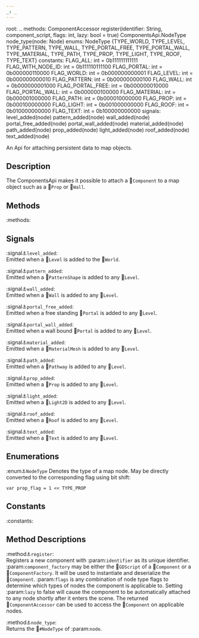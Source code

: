 ```yaml
---
_: _
---
```

root: ..
methods:    ComponentAccessor register(identifier: String, component_script, flags: int, lazy: bool = true)
            ComponentsApi.NodeType node_type(node: Node)
enums:      NodeType {TYPE_WORLD, TYPE_LEVEL, TYPE_PATTERN, TYPE_WALL, TYPE_PORTAL_FREE, TYPE_PORTAL_WALL, TYPE_MATERIAL, TYPE_PATH, TYPE_PROP, TYPE_LIGHT, TYPE_ROOF, TYPE_TEXT}
constants:  FLAG_ALL:             int = 0b111111111111
            FLAG_WITH_NODE_ID:    int = 0b111110111100
            FLAG_PORTAL:          int = 0b000000110000
            FLAG_WORLD:           int = 0b000000000001
            FLAG_LEVEL:           int = 0b000000000010
            FLAG_PATTERN:         int = 0b000000000100
            FLAG_WALL:            int = 0b000000001000
            FLAG_PORTAL_FREE:     int = 0b000000010000
            FLAG_PORTAL_WALL:     int = 0b000000100000
            FLAG_MATERIAL:        int = 0b000001000000
            FLAG_PATH:            int = 0b000010000000
            FLAG_PROP:            int = 0b000100000000
            FLAG_LIGHT:           int = 0b001000000000
            FLAG_ROOF:            int = 0b010000000000
            FLAG_TEXT:            int = 0b100000000000
signals:    level_added(node)
            pattern_added(node)
            wall_added(node)
            portal_free_added(node)
            portal_wall_added(node)
            material_added(node)
            path_added(node)
            prop_added(node)
            light_added(node)
            roof_added(node)
            text_added(node)

An Api for attaching persistent data to map objects.

## Description
The ComponentsApi makes it possible to attach a :link:`Component` to a map object such as a :link:`Prop` or :link:`Wall`.

## Methods

:methods:

## Signals

:signal:anchor:`level_added`: <br>
<span class="indent">
Emitted when a :link:`Level` is added to the :link:`World`.
</span>

:signal:anchor:`pattern_added`: <br>
<span class="indent">
Emitted when a :link:`PatternShape` is added to any :link:`Level`.
</span>

:signal:anchor:`wall_added`: <br>
<span class="indent">
Emitted when a :link:`Wall` is added to any :link:`Level`.
</span>

:signal:anchor:`portal_free_added`: <br>
<span class="indent">
Emitted when a free standing :link:`Portal` is added to any :link:`Level`.
</span>

:signal:anchor:`portal_wall_added`: <br>
<span class="indent">
Emitted when a wall bound :link:`Portal` is added to any :link:`Level`.
</span>

:signal:anchor:`material_added`: <br>
<span class="indent">
Emitted when a :link:`MaterialMesh` is added to any :link:`Level`.
</span>

:signal:anchor:`path_added`: <br>
<span class="indent">
Emitted when a :link:`Pathway` is added to any :link:`Level`.
</span>

:signal:anchor:`prop_added`: <br>
<span class="indent">
Emitted when a :link:`Prop` is added to any :link:`Level`.
</span>

:signal:anchor:`light_added`: <br>
<span class="indent">
Emitted when a :link:`Light2D` is added to any :link:`Level`.
</span>

:signal:anchor:`roof_added`: <br>
<span class="indent">
Emitted when a :link:`Roof` is added to any :link:`Level`.
</span>

:signal:anchor:`text_added`: <br>
<span class="indent">
Emitted when a :link:`Text` is added to any :link:`Level`.
</span>

## Enumerations

:enum:anchor:`NodeType`
<span class="indent">
Denotes the type of a map node. May be directly converted to the corresponding flag using bit shift:
```gdscript
var prop_flag = 1 << TYPE_PROP
```
</span>

## Constants

:constants:

## Method Descriptions

:method:anchor:`register`: <br>
<span class="indent">
Registers a new component with :param:`identifier` as its unique identifier. :param:`component_factory` may be either the :link:`GDScript` of a :link:`Component` or a :link:`ComponentFactory`. It will be used to instantiate and deserialize the :link:`Component`. :param:`flags` is any combination of node type flags to determine which types of nodes the component is applicable to. Setting :param:`lazy` to false will cause the component to be automatically attached to any node shortly after it enters the scene.
The returned :link:`ComponentAccessor` can be used to access the :link:`Component` on applicable nodes.
</span>

:method:anchor:`node_type`: <br>
<span class="indent">
Returns the :link:`#NodeType` of :param:`node`.
</span>